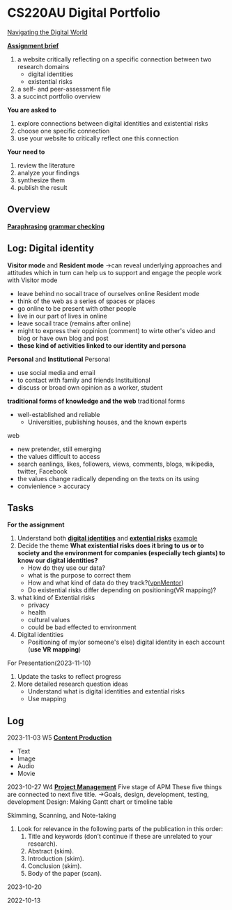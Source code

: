 # CS220AU Digital Portfolio 
[Navigating the Digital World](https://navigatingthedigitalworld.com/)

**[Assignment brief](https://navigatingthedigitalworld.com/docs/cs220/cs220au#assignment-brief)**
1. a website critically reflecting on a specific connection between two research domains
   - digital identities
   - existential risks
2. a self- and peer-assessment file
3. a succinct portfolio overview

**You are asked to**
1. explore connections between digital identities and existential risks
2. choose one specific connection
3. use your website to critically reflect one this connection

**Your need to**
1. review the literature
2. analyze your findings
3. synthesize them
4. publish the result

## Overview

**[Paraphrasing](https://quillbot.com/)**
**[grammar checking](https://quillbot.com/grammar-check)**


## Log: Digital identity
**Visitor mode** and **Resident mode**
→can reveal underlying approaches and attitudes which in turn can help us to support and engage the people work with
Visitor mode
 - leave behind no socail trace of ourselves online
Resident mode
 - think of the web as a series of spaces or places
 - go online to be present with other people
 - live in our part of lives in online
 - leave socail trace (remains after online)
 - might to express their oppinion (comment) to wirte other's video and blog or have own blog and post
 - **these kind of activities linked to our identity and persona**

**Personal** and **Institutional**
Personal
 - use social media and email
 - to contact with family and friends
Instituitional
 - discuss or broad own opinion as a worker, student

**traditional forms of knowledge and the web**
traditional forms
 - well-established and reliable
   - Universities, publishing houses, and the known experts

web
 - new pretender, still emerging
 - the values difficult to access
 - search eanlings, likes, followers, views, comments, blogs, wikipedia, twitter, Facebook
 - the values change radically depending on the texts on its using
 - convienience > accuracy 


## Tasks
**For the assignment**
1. Understand both **[digital identities](https://navigatingthedigitalworld.com/docs/digital-identities)** and **[extential risks](https://navigatingthedigitalworld.com/docs/existential-risks)** [example](https://www.cser.ac.uk/)
2. Decide the theme
   **What existential risks does it bring to us or to society and the environment for companies (especially tech giants) to know our digital identities?**
   - How do they use our data?
   - what is the purpose to correct them
   - How and what kind of data do they track?([vpnMentor](https://www.vpnmentor.com/research/whos-watching-you/#/?filter=thirdParty))
   - Do existential risks differ depending on positioning(VR mapping)?
4. what kind of Extential risks
   - privacy
   - health
   - cultural values
   - could be bad effected to environment
5. Digital identities
   - Positioning of my(or someone's else) digital identity in each account (**use VR mapping**)



For Presentation(2023-11-10)
1. Update the tasks to reflect progress
2. More detailed research question ideas
   - Understand what is digital identities and extential risks
   - Use mapping 


## Log
2023-11-03 W5
**[Content Production](https://navigatingthedigitalworld.com/docs/content-production)**
- Text
- Image
- Audio
- Movie

2023-10-27 W4
**[Project Management](https://navigatingthedigitalworld.com/docs/project-management)**
Five stage of APM
These five things are connected to next five title.
→Goals, design, development, testing, development
Design: Making Gantt chart or timeline table 

Skimming, Scanning, and Note-taking
1. Look for relevance in the following parts of the publication in this order:
	1. Title and keywords (don’t continue if these are unrelated to your research).
	2. Abstract (skim).
	3. Introduction (skim).
	4. Conclusion (skim).
	5. Body of the paper (scan).

2023-10-20 
  
2022-10-13
